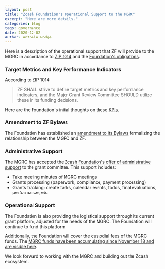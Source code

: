 ```yaml
---
layout: post
title: "Zcash Foundation's Operational Support to the MGRC"
excerpt: "Here are more details."
categories: blog
tags: governance
date: 2020-12-02
Author: Antonie Hodge
---
```



Here is a description of the operational support that ZF will provide to the MGRC in accordance to [ZIP 1014](https://zips.z.cash/zip-1014) and the [Foundation's obligations](https://www.zfnd.org/blog/zf-mgrc-obligations/). 

### Target Metrics and Key Performance Indicators
According to ZIP 1014:
> ZF SHALL strive to define target metrics and key performance indicators, and the Major Grant Review Committee SHOULD utilize these in its funding decisions.

Here are the Foundation's initial thoughts on these [KPIs](https://www.zfnd.org/blog/target-metrics-and-key-performance-indicators-for-the-mgrc/).

### Amendment to ZF Bylaws
The Foundation has established an [amendment to its Bylaws](https://www.zfnd.org/about/incorporation-docs/2020-12-01-bylaws-amendment-3) formalizing the relationship between the MGRC and ZF. 

### Administrative Support
The MGRC has accepted the [Zcash Foundation's offer of administrative support](https://www.zfnd.org/blog/zf-mgrc-obligations/) to the grant committee. This support includes:
* Take meeting minutes of MGRC meetings 
* Grants processing (paperwork, compliance, payment processing)
* Grants tracking: create tasks, calendar events, todos, final evaluations, performance, etc

### Operational Support
The Foundation is also providing the logistical support through its current grant platform, adjusted for the needs of the MGRC. The Foundation will continue to fund this platform.
 
Additionally, the Foundation will cover the custodial fees of the MGRC funds. The [MGRC funds have been accumulating since November 18 and are visible here](https://blockchair.com/zcash/address/t3XyYW8yBFRuMnfvm5KLGFbEVz25kckZXym).
 
We look forward to working with the MGRC and building out the Zcash ecosystem.
